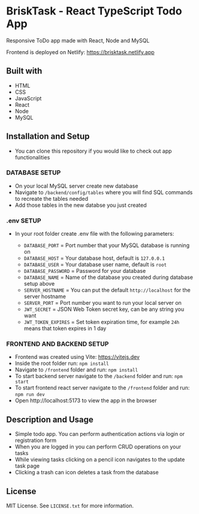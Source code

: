# BriskTask - React TypeScript Todo App

Responsive ToDo app made with React, Node and MySQL

Frontend is deployed on Netlify: https://brisktask.netlify.app

## Built with

-   HTML
-   CSS
-   JavaScript
-   React
-   Node
-   MySQL

## Installation and Setup

-   You can clone this repository if you would like to check out app functionalities

### DATABASE SETUP

-   On your local MySQL server create new database
-   Navigate to `/backend/config/tables` where you will find SQL commands to recreate the tables needed
-   Add those tables in the new databse you just created

### .env SETUP

-   In your root folder create .env file with the following parameters:

    -   `DATABASE_PORT` = Port number that your MySQL database is running on
    -   `DATABASE_HOST` = Your database host, default is `127.0.0.1`
    -   `DATABASE_USER` = Your database user name, default is `root`
    -   `DATABASE_PASSWORD` = Password for your database
    -   `DATABASE_NAME` = Name of the database you created during database setup above
    -   `SERVER_HOSTNAME` = You can put the default `http://localhost` for the server hostname
    -   `SERVER_PORT` = Port number you want to run your local server on
    -   `JWT_SECRET` = JSON Web Token secret key, can be any string you want
    -   `JWT_TOKEN_EXPIRES` = Set token expiration time, for example `24h` means that token expires in 1 day

### FRONTEND AND BACKEND SETUP

-   Frontend was created using Vite: https://vitejs.dev
-   Inside the root folder run: `npm install`
-   Navigate to `/frontend` folder and run: `npm install`
-   To start backend server navigate to the `/backend` folder and run: `npm start`
-   To start frontend react server navigate to the `/frontend` folder and run: `npm run dev`
-   Open http://localhost:5173 to view the app in the browser

## Description and Usage

-   Simple todo app. You can perform authentication actions via login or registration form
-   When you are logged in you can perform CRUD operations on your tasks
-   While viewing tasks clicking on a pencil icon navigates to the update task page
-   Clicking a trash can icon deletes a task from the database

## License

MIT License. See `LICENSE.txt` for more information.
